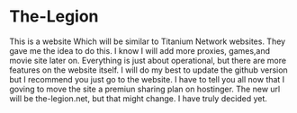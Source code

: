 # The-Legion
   This is a website Which will be similar to Titanium Network websites. They gave me the idea to do this. I know I will add more proxies, games,and movie site later on. Everything is just about operational, but there are more features on the website itself. I will do my best to update the github version but I recommend you just go to the website. I have to tell you all now that I goving to move the site a premiun sharing plan on hostinger. The new url will be the-legion.net, but that might change. I have truly decided yet.

